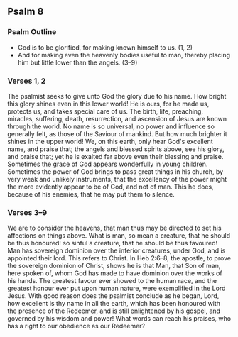 ## Psalm 8

### Psalm Outline

- God is to be glorified, for making known himself to us. (1, 2)
- And for making even the heavenly bodies useful to man, thereby placing him but little lower than the angels. (3–9)

### Verses 1, 2

The psalmist seeks to give unto God the glory due to his name. How bright this glory shines even in this lower world! He is ours, for he made us, protects us, and takes special care of us. The birth, life, preaching, miracles, suffering, death, resurrection, and ascension of Jesus are known through the world. No name is so universal, no power and influence so generally felt, as those of the Saviour of mankind. But how much brighter it shines in the upper world! We, on this earth, only hear God's excellent name, and praise that; the angels and blessed spirits above, see his glory, and praise that; yet he is exalted far above even their blessing and praise. Sometimes the grace of God appears wonderfully in young children. Sometimes the power of God brings to pass great things in his church, by very weak and unlikely instruments, that the excellency of the power might the more evidently appear to be of God, and not of man. This he does, because of his enemies, that he may put them to silence.

### Verses 3–9

We are to consider the heavens, that man thus may be directed to set his affections on things above. What is man, so mean a creature, that he should be thus honoured! so sinful a creature, that he should be thus favoured! Man has sovereign dominion over the inferior creatures, under God, and is appointed their lord. This refers to Christ. In Heb 2:6–8, the apostle, to prove the sovereign dominion of Christ, shows he is that Man, that Son of man, here spoken of, whom God has made to have dominion over the works of his hands. The greatest favour ever showed to the human race, and the greatest honour ever put upon human nature, were exemplified in the Lord Jesus. With good reason does the psalmist conclude as he began, Lord, how excellent is thy name in all the earth, which has been honoured with the presence of the Redeemer, and is still enlightened by his gospel, and governed by his wisdom and power! What words can reach his praises, who has a right to our obedience as our Redeemer?

